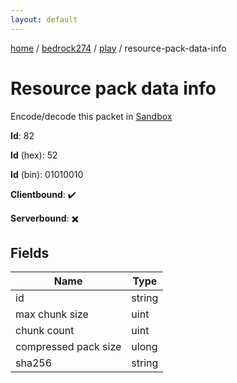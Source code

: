 ```yaml
---
layout: default
---
```


[home](/)  /  [bedrock274](/protocol/bedrock274)  /  [play](/protocol/bedrock274/play)  /  resource-pack-data-info

# Resource pack data info

Encode/decode this packet in [Sandbox](../../../sandbox/bedrock274#Play.ResourcePackDataInfo)

**Id**: 82

**Id** (hex): 52

**Id** (bin): 01010010

**Clientbound**: ✔️

**Serverbound**: ✖️

## Fields

Name | Type
---|---
id | string
max chunk size | uint
chunk count | uint
compressed pack size | ulong
sha256 | string
